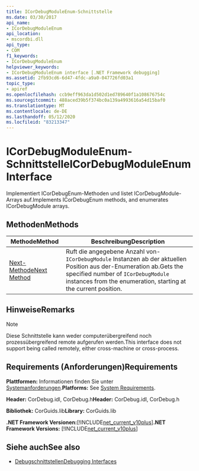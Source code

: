 ```yaml
---
title: ICorDebugModuleEnum-Schnittstelle
ms.date: 03/30/2017
api_name:
- ICorDebugModuleEnum
api_location:
- mscordbi.dll
api_type:
- COM
f1_keywords:
- ICorDebugModuleEnum
helpviewer_keywords:
- ICorDebugModuleEnum interface [.NET Framework debugging]
ms.assetid: 2fb93cd6-6d47-4fdc-a9a0-047726fd03a1
topic_type:
- apiref
ms.openlocfilehash: ccb9eff963da1d502d1ed789640f1a108676754c
ms.sourcegitcommit: 488aced39b5f374bc0a139a4993616a54d15baf0
ms.translationtype: MT
ms.contentlocale: de-DE
ms.lasthandoff: 05/12/2020
ms.locfileid: "83213347"
---
```

# <a name="icordebugmoduleenum-interface"></a><span data-ttu-id="cc088-102">ICorDebugModuleEnum-Schnittstelle</span><span class="sxs-lookup"><span data-stu-id="cc088-102">ICorDebugModuleEnum Interface</span></span>

<span data-ttu-id="cc088-103">Implementiert ICorDebugEnum-Methoden und listet ICorDebugModule-Arrays auf.</span><span class="sxs-lookup"><span data-stu-id="cc088-103">Implements ICorDebugEnum methods, and enumerates ICorDebugModule arrays.</span></span>  
  
## <a name="methods"></a><span data-ttu-id="cc088-104">Methoden</span><span class="sxs-lookup"><span data-stu-id="cc088-104">Methods</span></span>  
  
|<span data-ttu-id="cc088-105">Methode</span><span class="sxs-lookup"><span data-stu-id="cc088-105">Method</span></span>|<span data-ttu-id="cc088-106">Beschreibung</span><span class="sxs-lookup"><span data-stu-id="cc088-106">Description</span></span>|  
|------------|-----------------|  
|[<span data-ttu-id="cc088-107">Next-Methode</span><span class="sxs-lookup"><span data-stu-id="cc088-107">Next Method</span></span>](icordebugmoduleenum-next-method.md)|<span data-ttu-id="cc088-108">Ruft die angegebene Anzahl von- `ICorDebugModule` Instanzen ab der aktuellen Position aus der-Enumeration ab.</span><span class="sxs-lookup"><span data-stu-id="cc088-108">Gets the specified number of `ICorDebugModule` instances from the enumeration, starting at the current position.</span></span>|  
  
## <a name="remarks"></a><span data-ttu-id="cc088-109">Hinweise</span><span class="sxs-lookup"><span data-stu-id="cc088-109">Remarks</span></span>  
  
> [!NOTE]
> <span data-ttu-id="cc088-110">Diese Schnittstelle kann weder computerübergreifend noch prozessübergreifend remote aufgerufen werden.</span><span class="sxs-lookup"><span data-stu-id="cc088-110">This interface does not support being called remotely, either cross-machine or cross-process.</span></span>  
  
## <a name="requirements"></a><span data-ttu-id="cc088-111">Requirements (Anforderungen)</span><span class="sxs-lookup"><span data-stu-id="cc088-111">Requirements</span></span>  
 <span data-ttu-id="cc088-112">**Plattformen:** Informationen finden Sie unter [Systemanforderungen](../../get-started/system-requirements.md).</span><span class="sxs-lookup"><span data-stu-id="cc088-112">**Platforms:** See [System Requirements](../../get-started/system-requirements.md).</span></span>  
  
 <span data-ttu-id="cc088-113">**Header:** CorDebug.idl, CorDebug.h</span><span class="sxs-lookup"><span data-stu-id="cc088-113">**Header:** CorDebug.idl, CorDebug.h</span></span>  
  
 <span data-ttu-id="cc088-114">**Bibliothek:** CorGuids.lib</span><span class="sxs-lookup"><span data-stu-id="cc088-114">**Library:** CorGuids.lib</span></span>  
  
 <span data-ttu-id="cc088-115">**.NET Framework Versionen:**[!INCLUDE[net_current_v10plus](../../../../includes/net-current-v10plus-md.md)]</span><span class="sxs-lookup"><span data-stu-id="cc088-115">**.NET Framework Versions:** [!INCLUDE[net_current_v10plus](../../../../includes/net-current-v10plus-md.md)]</span></span>  
  
## <a name="see-also"></a><span data-ttu-id="cc088-116">Siehe auch</span><span class="sxs-lookup"><span data-stu-id="cc088-116">See also</span></span>

- [<span data-ttu-id="cc088-117">Debugschnittstellen</span><span class="sxs-lookup"><span data-stu-id="cc088-117">Debugging Interfaces</span></span>](debugging-interfaces.md)
